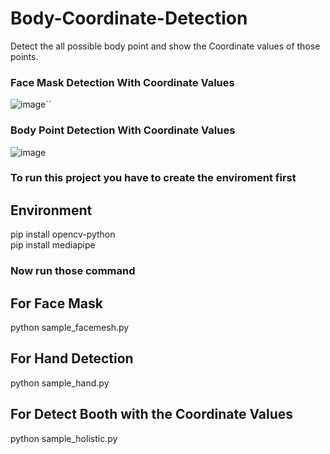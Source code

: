 # Body-Coordinate-Detection
Detect the all possible body point and show the Coordinate values of those points. 

### Face Mask Detection With Coordinate Values

![image](https://user-images.githubusercontent.com/39921122/111652937-ac465e80-8831-11eb-9b1b-4512051307f8.png)``

### Body Point Detection With Coordinate Values
![image](https://user-images.githubusercontent.com/39921122/111653414-18c15d80-8832-11eb-9bc7-d545bacaa5f9.png)

### To run this project you have to create the enviroment first
## Environment  
pip install opencv-python  
pip install mediapipe

### Now run those command 
## For Face Mask 
python sample_facemesh.py

## For Hand Detection 
python sample_hand.py

## For Detect Booth with the Coordinate Values
python sample_holistic.py
